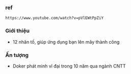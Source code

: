 ### ref
```
https://www.youtube.com/watch?v=pVlEWtPpZiY
```

### Giới thiệu
- 12 nhân tố, giúp ứng dụng bạn lên mây thành công

### Ấn tượng
- Doker phát minh vĩ đại trong 10 năm qua ngành CNTT
